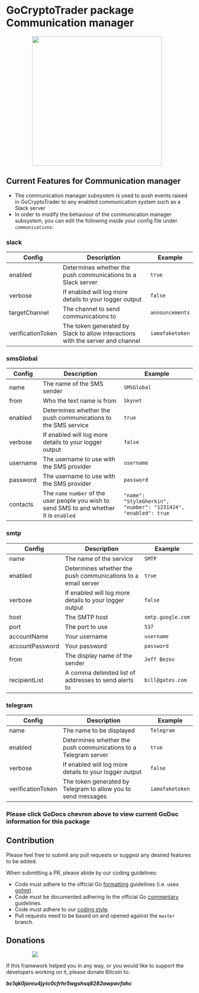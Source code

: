 # GoCryptoTrader package Communication manager

<img src="/common/gctlogo.png?raw=true" width="350px" height="350px" hspace="70">


## Current Features for Communication manager
+ The communication manager subsystem is used to push events raised in GoCryptoTrader to any enabled communication system such as a Slack server
+ In order to modify the behaviour of the communication manager subsystem, you can edit the following inside your config file under `communications`:

### slack

| Config | Description | Example |
| ------ | ----------- | ------- |
| enabled | Determines whether the push communications to a Slack server | `true` |
| verbose | If enabled will log more details to your logger output | `false` |
| targetChannel | The channel to send communications to | `announcements` |
| verificationToken | The token generated by Slack to allow interactions with the server and channel | `iamafaketoken` |

### smsGlobal

| Config | Description | Example |
| ------ | ----------- | ------- |
| name | The name of the SMS sender | `SMSGlobal` |
| from | Who the text name is from | `Skynet` |
| enabled | Determines whether the push communications to the SMS service | `true` |
| verbose | If enabled will log more details to your logger output | `false` |
| username | The username to use with the SMS provider | `username` |
| password | The username to use with the SMS provider | `password` |
| contacts | The `name` `number` of the user people you wish to send SMS to and whether it is `enabled` | `"name": "StyleGherkin", "number": "1231424", "enabled": true` |

### smtp

| Config | Description | Example |
| ------ | ----------- | ------- |
| name | The name of the service | `SMTP` |
| enabled | Determines whether the push communications to a email server | `true` |
| verbose | If enabled will log more details to your logger output | `false` |
| host | The SMTP host | `smtp.google.com` |
| port | The port to use | `537` |
| accountName | Your username | `username` |
| accountPassword | Your password | `password` |
| from | The display name of the sender | `Jeff Bezos` |
| recipientList | A comma delimited list of addresses to send alerts to | `bill@gates.com` |

### telegram

| Config | Description | Example |
| ------ | ----------- | ------- |
| name | The name to be displayed | `Telegram` |
| enabled | Determines whether the push communications to a Telegram server | `true` |
| verbose | If enabled will log more details to your logger output | `false` |
| verificationToken | The token generated by Telegram to allow you to send messages | `iamafaketoken` |



### Please click GoDocs chevron above to view current GoDoc information for this package

## Contribution

Please feel free to submit any pull requests or suggest any desired features to be added.

When submitting a PR, please abide by our coding guidelines:

+ Code must adhere to the official Go [formatting](https://golang.org/doc/effective_go.html#formatting) guidelines (i.e. uses [gofmt](https://golang.org/cmd/gofmt/)).
+ Code must be documented adhering to the official Go [commentary](https://golang.org/doc/effective_go.html#commentary) guidelines.
+ Code must adhere to our [coding style](https://github.com/thrasher-corp/gocryptotrader/blob/master/doc/coding_style.md).
+ Pull requests need to be based on and opened against the `master` branch.

## Donations

<img src="https://github.com/thrasher-corp/gocryptotrader/blob/master/web/src/assets/donate.png?raw=true" hspace="70">

If this framework helped you in any way, or you would like to support the developers working on it, please donate Bitcoin to:

***bc1qk0jareu4jytc0cfrhr5wgshsq8282awpavfahc***

